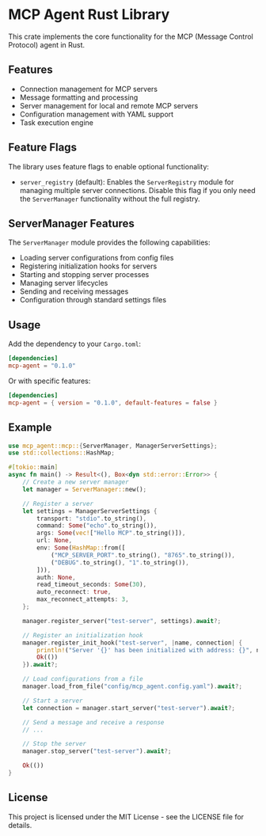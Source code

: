 # MCP Agent Rust Library

This crate implements the core functionality for the MCP (Message Control Protocol) agent in Rust.

## Features

- Connection management for MCP servers
- Message formatting and processing
- Server management for local and remote MCP servers
- Configuration management with YAML support
- Task execution engine

## Feature Flags

The library uses feature flags to enable optional functionality:

- `server_registry` (default): Enables the `ServerRegistry` module for managing multiple server connections. Disable this flag if you only need the `ServerManager` functionality without the full registry.

## ServerManager Features

The `ServerManager` module provides the following capabilities:

- Loading server configurations from config files
- Registering initialization hooks for servers
- Starting and stopping server processes
- Managing server lifecycles
- Sending and receiving messages
- Configuration through standard settings files

## Usage

Add the dependency to your `Cargo.toml`:

```toml
[dependencies]
mcp-agent = "0.1.0"
```

Or with specific features:

```toml
[dependencies]
mcp-agent = { version = "0.1.0", default-features = false }
```

## Example

```rust
use mcp_agent::mcp::{ServerManager, ManagerServerSettings};
use std::collections::HashMap;

#[tokio::main]
async fn main() -> Result<(), Box<dyn std::error::Error>> {
    // Create a new server manager
    let manager = ServerManager::new();

    // Register a server
    let settings = ManagerServerSettings {
        transport: "stdio".to_string(),
        command: Some("echo".to_string()),
        args: Some(vec!["Hello MCP".to_string()]),
        url: None,
        env: Some(HashMap::from([
            ("MCP_SERVER_PORT".to_string(), "8765".to_string()),
            ("DEBUG".to_string(), "1".to_string()),
        ])),
        auth: None,
        read_timeout_seconds: Some(30),
        auto_reconnect: true,
        max_reconnect_attempts: 3,
    };

    manager.register_server("test-server", settings).await?;

    // Register an initialization hook
    manager.register_init_hook("test-server", |name, connection| {
        println!("Server '{}' has been initialized with address: {}", name, connection.addr());
        Ok(())
    }).await?;

    // Load configurations from a file
    manager.load_from_file("config/mcp_agent.config.yaml").await?;

    // Start a server
    let connection = manager.start_server("test-server").await?;

    // Send a message and receive a response
    // ...

    // Stop the server
    manager.stop_server("test-server").await?;

    Ok(())
}
```

## License

This project is licensed under the MIT License - see the LICENSE file for details.
